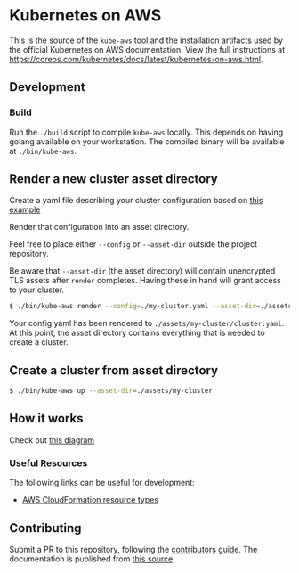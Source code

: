 # Kubernetes on AWS

This is the source of the `kube-aws` tool and the installation artifacts used by the official Kubernetes on AWS documentation.
View the full instructions at https://coreos.com/kubernetes/docs/latest/kubernetes-on-aws.html.

## Development

### Build

Run the `./build` script to compile `kube-aws` locally.
This depends on having golang available on your workstation.
The compiled binary will be available at `./bin/kube-aws`.

## Render a new cluster asset directory

Create a yaml file describing your cluster configuration based on [this example](cluster.yaml.example)

Render that configuration into an asset directory.

Feel free to place either `--config` or `--asset-dir` outside the project repository.

Be aware that `--asset-dir` (the asset directory) will contain unencrypted TLS assets after `render` completes. Having these in hand will grant access to your cluster.

```sh
$ ./bin/kube-aws render --config=./my-cluster.yaml --asset-dir=./assets/my-cluster
```

Your config yaml has been rendered to `./assets/my-cluster/cluster.yaml`. At this point, the asset directory contains everything that is needed to create a cluster.

## Create a cluster from asset directory

```sh
$ ./bin/kube-aws up --asset-dir=./assets/my-cluster
```
## How it works

Check out [this diagram](./kube-aws.png)

### Useful Resources

The following links can be useful for development:

- [AWS CloudFormation resource types](http://docs.aws.amazon.com/AWSCloudFormation/latest/UserGuide/aws-template-resource-type-ref.html)

## Contributing

Submit a PR to this repository, following the [contributors guide](../../CONTRIBUTING.md).
The documentation is published from [this source](../../Documentation/kubernetes-on-aws.md).


